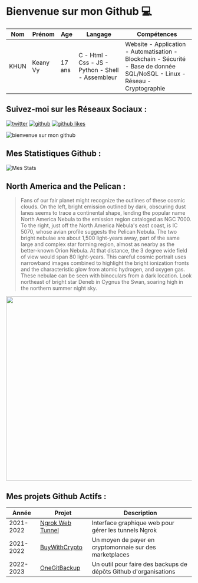 # Bienvenue sur mon Github 💻
| Nom | Prénom | Age | Langage | Compétences |
|---  |---     |---  |---      |---
| KHUN | Keany Vy | 17 ans | C - Html - Css - JS - Python - Shell - Assembleur | Website - Application - Automatisation - Blockchain - Sécurité - Base de donnée SQL/NoSQL - Linux - Réseau - Cryptographie |

## Suivez-moi sur les Réseaux Sociaux :
[![twitter](https://img.shields.io/twitter/follow/thisiskeanyvy?style=social)](https://twitter.com/thisiskeanyvy)
[![github](https://img.shields.io/github/followers/thisiskeanyvy?style=social)](https://github.com/thisiskeanyvy?tab=followers)
[![github likes](https://img.shields.io/github/stars/thisiskeanyvy?style=social)](https://github.com/thisiskeanyvy)

![bienvenue sur mon github](https://thisiskeanyvy-hosting.pages.dev/banner.gif)

## Mes Statistiques Github :
![Mes Stats](https://github-readme-stats.vercel.app/api?username=thisiskeanyvy&show_icons=true&theme=radical)

## North America and the Pelican :

> Fans of our fair planet might recognize the outlines of these cosmic clouds. On the left, bright emission outlined by dark, obscuring dust lanes seems to trace a continental shape, lending the popular name North America Nebula to the emission region cataloged as NGC 7000. To the right, just off the North America Nebula's east coast, is IC 5070, whose avian profile suggests the Pelican Nebula.  The two bright nebulae are about 1,500 light-years away, part of the same large and complex star forming region, almost as nearby as the better-known Orion Nebula. At that distance, the 3 degree wide field of view would span 80 light-years. This careful cosmic portrait uses narrowband images combined to highlight the bright ionization fronts and the characteristic glow from atomic hydrogen, and oxygen gas. These nebulae can be seen with binoculars from a dark location.  Look northeast of bright star Deneb in Cygnus the Swan, soaring high in the northern summer night sky.

<img src='https://apod.nasa.gov/apod/image/2209/NGC7000_NB_2022_1024.jpg' width="800" height="500"/>

## Mes projets Github Actifs :
| Année | Projet | Description |
|---   |---     |---          |
| 2021-2022 | [Ngrok Web Tunnel](https://github.com/thisiskeanyvy/ngrok-web-manager) | Interface graphique web pour gérer les tunnels Ngrok |
| 2021-2022 | [BuyWithCrypto](https://github.com/BuyWithCrypto) | Un moyen de payer en cryptomonnaie sur des marketplaces |
| 2022-2023 | [OneGitBackup](https://github.com/BuyWithCrypto/OneGitBackup) | Un outil pour faire des backups de dépôts Github d'organisations |